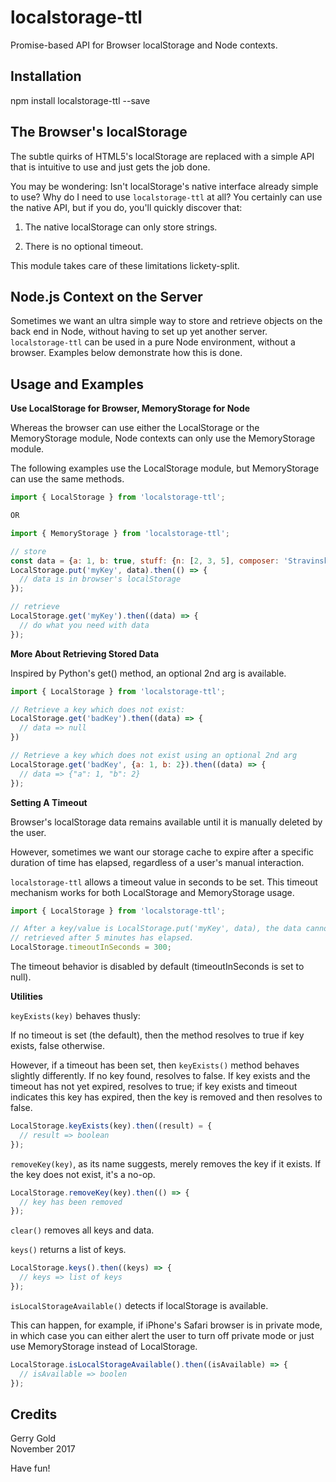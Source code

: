 localstorage-ttl
================

Promise-based API for Browser localStorage and Node contexts.

Installation
------------

npm install localstorage-ttl --save

The Browser's localStorage
--------------------------

The subtle quirks of HTML5's localStorage are replaced with a simple API that
is intuitive to use and just gets the job done.

You may be wondering: Isn't localStorage's native interface already simple to
use? Why do I need to use <code>localstorage-ttl</code> at all? You certainly
can use the native API, but if you do, you'll quickly discover that:

1. The native localStorage can only store strings.

2. There is no optional timeout.

This module takes care of these limitations lickety-split.

Node.js Context on the Server
-----------------------------

Sometimes we want an ultra simple way to store and retrieve objects on the back
end in Node, without having to set up yet another server.
<code>localstorage-ttl</code> can be used in a pure Node environment, without a
browser. Examples below demonstrate how this is done.

Usage and Examples
------------------

__Use LocalStorage for Browser, MemoryStorage for Node__

Whereas the browser can use either the LocalStorage or the MemoryStorage module,
Node contexts can only use the MemoryStorage module.

The following examples use the LocalStorage module, but MemoryStorage can use
the same methods.

```javascript
import { LocalStorage } from 'localstorage-ttl';

OR

import { MemoryStorage } from 'localstorage-ttl';

// store
const data = {a: 1, b: true, stuff: {n: [2, 3, 5], composer: 'Stravinsky'}};
LocalStorage.put('myKey', data).then(() => {
  // data is in browser's localStorage
});

// retrieve
LocalStorage.get('myKey').then((data) => {
  // do what you need with data
});
```

__More About Retrieving Stored Data__

Inspired by Python's get() method, an optional 2nd arg is available.

```javascript
import { LocalStorage } from 'localstorage-ttl';

// Retrieve a key which does not exist:
LocalStorage.get('badKey').then((data) => {
  // data => null
})

// Retrieve a key which does not exist using an optional 2nd arg
LocalStorage.get('badKey', {a: 1, b: 2}).then((data) => {
  // data => {"a": 1, "b": 2}
});
```

__Setting A Timeout__

Browser's localStorage data remains available until it is manually deleted by
the user.

However, sometimes we want our storage cache to expire after a specific duration
of time has elapsed, regardless of a user's manual interaction.

<code>localstorage-ttl</code> allows a timeout value in seconds to be set. This
timeout mechanism works for both LocalStorage and MemoryStorage usage.

```javascript
import { LocalStorage } from 'localstorage-ttl';

// After a key/value is LocalStorage.put('myKey', data), the data cannot be
// retrieved after 5 minutes has elapsed.
LocalStorage.timeoutInSeconds = 300;
```

The timeout behavior is disabled by default (timeoutInSeconds is set to null).

__Utilities__

`keyExists(key)` behaves thusly:

If no timeout is set (the default), then the method resolves to true if key
exists, false otherwise.

However, if a timeout has been set, then `keyExists()` method behaves slightly
differently. If no key found, resolves to false. If key exists and the timeout
has not yet expired, resolves to true; if key exists and timeout indicates this
key has expired, then the key is removed and then resolves to false.

```javascript
LocalStorage.keyExists(key).then((result) = {
  // result => boolean
});
```

`removeKey(key)`, as its name suggests, merely removes the key if it exists. If the
key does not exist, it's a no-op.

```javascript
LocalStorage.removeKey(key).then(() => {
  // key has been removed
});
```

`clear()` removes all keys and data.

`keys()` returns a list of keys.

```javascript
LocalStorage.keys().then((keys) => {
  // keys => list of keys
});
```

`isLocalStorageAvailable()` detects if localStorage is available.

This can happen, for example, if iPhone's Safari browser is in private mode, in
which case you can either alert the user to turn off private mode or just
use MemoryStorage instead of LocalStorage.

```javascript
LocalStorage.isLocalStorageAvailable().then((isAvailable) => {
  // isAvailable => boolen
});
```

Credits
-------

Gerry Gold<br/>
November 2017

Have fun!
